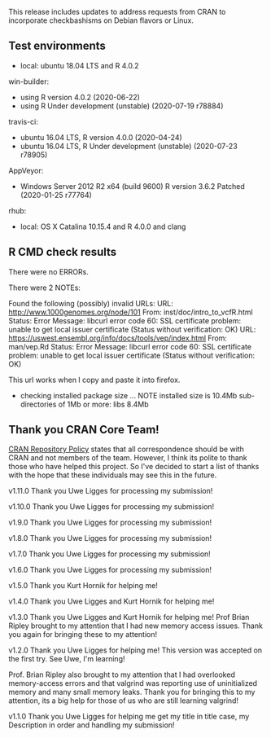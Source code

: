 
This release includes updates to address requests from CRAN to incorporate checkbashisms on Debian flavors or Linux.

## Test environments
* local:
ubuntu 18.04 LTS and R 4.0.2

win-builder:
* using R version 4.0.2 (2020-06-22)
* using R Under development (unstable) (2020-07-19 r78884)

travis-ci:
* ubuntu 16.04 LTS, R version 4.0.0 (2020-04-24)
* ubuntu 16.04 LTS, R Under development (unstable) (2020-07-23 r78905)

AppVeyor:
* Windows Server 2012 R2 x64 (build 9600) R version 3.6.2 Patched (2020-01-25 r77764)

rhub:


* local: OS X Catalina 10.15.4 and R 4.0.0 and clang





## R CMD check results
There were no ERRORs.

There were 2 NOTEs:

Found the following (possibly) invalid URLs:
  URL: http://www.1000genomes.org/node/101
    From: inst/doc/intro_to_vcfR.html
    Status: Error
    Message: libcurl error code 60:
      	SSL certificate problem: unable to get local issuer certificate
      	(Status without verification: OK)
  URL: https://uswest.ensembl.org/info/docs/tools/vep/index.html
    From: man/vep.Rd
    Status: Error
    Message: libcurl error code 60:
      	SSL certificate problem: unable to get local issuer certificate
      	(Status without verification: OK)
      	
This url works when I copy and paste it into firefox.

* checking installed package size ... NOTE
  installed size is 10.4Mb
  sub-directories of 1Mb or more:
    libs   8.4Mb


## Thank you CRAN Core Team!

[CRAN Repository Policy](https://cran.r-project.org/web/packages/policies.html) states that all correspondence should be with CRAN and not members of the team.
However, I think its polite to thank those who have helped this project.
So I've decided to start a list of thanks with the hope that these individuals may see this in the future.

v1.11.0 Thank you Uwe Ligges for processing my submission!

v1.10.0 Thank you Uwe Ligges for processing my submission!

v1.9.0 Thank you Uwe Ligges for processing my submission!

v1.8.0 Thank you Uwe Ligges for processing my submission!

v1.7.0 Thank you Uwe Ligges for processing my submission!

v1.6.0 Thank you Uwe Ligges for processing my submission!

v1.5.0 Thank you Kurt Hornik for helping me!

v1.4.0 Thank you Uwe Ligges and Kurt Hornik for helping me!

v1.3.0 Thank you Uwe Ligges and Kurt Hornik for helping me!
Prof Brian Ripley brought to my attention that I had new memory access issues.
Thank you again for bringing these to my attention!

v1.2.0 Thank you Uwe Ligges for helping me!
This version was accepted on the first try.
See Uwe, I'm learning!

Prof. Brian Ripley also brought to my attention that I had overlooked memory-access errors and that valgrind was reporting use of uninitialized memory and many small memory leaks.
Thank you for bringing this to my attention, its a big help for those of us who are still learning valgrind!

v1.1.0 Thank you Uwe Ligges for helping me get my title in title case, my Description in order and handling my submission!

